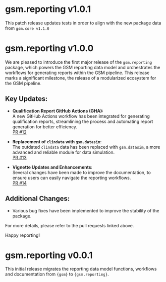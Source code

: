 # gsm.reporting v1.0.1

This patch release updates tests in order to align with the new package data from `gsm.core v1.1.0` 

# gsm.reporting v1.0.0

We are pleased to introduce the first major release of the `gsm.reporting` package, which powers the GSM reporting data model and orchestrates the workflows for generating reports within the GSM pipeline. This release marks a significant milestone, the release of a modularized ecosystem for the GSM pipeline.

## Key Updates:
- **Qualification Report GitHub Actions (GHA):**  
  A new GitHub Actions workflow has been integrated for generating qualification reports, streamlining the process and automating report generation for better efficiency.  
  [PR #12](https://github.com/Gilead-BioStats/gsm.reporting/pull/12)

- **Replacement of `clindata` with `gsm.datasim`:**  
  The outdated `clindata` data has been replaced with `gsm.datasim`, a more advanced and reliable module for data simulation.  
  [PR #13](https://github.com/Gilead-BioStats/gsm.reporting/pull/13)

- **Vignette Updates and Enhancements:**  
  Several changes have been made to improve the documentation, to ensure users can easily navigate the reporting workflows.  
  [PR #14](https://github.com/Gilead-BioStats/gsm.reporting/pull/14)


## Additional Changes:
- Various bug fixes have been implemented to improve the stability of the package.

For more details, please refer to the pull requests linked above.

Happy reporting!

# gsm.reporting v0.0.1

This initial release migrates the reporting data model functions, workflows and documentation from `{gsm}` to `{gsm.reporting}`.

